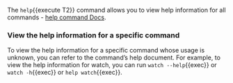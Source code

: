 The `help`{{execute T2}} command allows you to view help information for all commands - [help command Docs](https://arthas.aliyun.com/en/doc/help.html).

### View the help information for a specific command

To view the help information for a specific command whose usage is unknown, you can refer to the command’s help document. For example, to view the help information for watch, you can run `watch --help`{{exec}} or `watch -h`{{exec}} or `help watch`{{exec}}.
